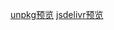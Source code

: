 [unpkg预览](https://unpkg.zhimg.com/gahotx-cdn@1.0.13/) [jsdelivr预览](https://cdn.jsdelivr.net/npm/gahotx-cdn/)